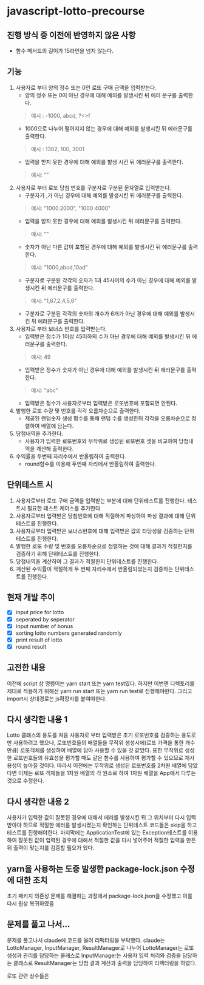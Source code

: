 # javascript-lotto-precourse

## 진행 방식 중 이전에 반영하지 않은 사항
- 함수 메서드의 길이가 15라인을 넘지 않는다.

## 기능
1. 사용자로 부터 양의 정수 또는 0인 로또 구매 금액을 입력받는다.
   - 양의 정수 또는 0이 아닌 경우에 대해 예외를 발생시킨 뒤 에러 문구를 출력한다.
   > 예시 : -1000, abcd, ?<>f
   - 1000으로 나누어 떨어지지 않는 경우에 대해 예외를 발생시킨 뒤 에러문구를 출력한다.
   > 예시 : 1302, 100, 3001
   - 입력을 받지 못한 경우에 대해 예외를 발생 시킨 뒤 에러문구를 출력한다.
   > 예시: ""
2. 사용자로 부터 로또 당첨 번호를 구분자로 구분된 문자열로 입력받는다.
   - 구분자가 ,가 아닌 경우에 대해 예외를 발생시킨 뒤 에러문구를 출력한다.
   > 예시: "1000.2000", "1000 4000"
   - 입력을 받지 못한 경우에 대해 예외를 발생시킨 뒤 에러문구를 출력한다.
   > 예시: ""
   - 숫자가 아닌 다른 값이 포함된 경우에 대해 예외를 발생시킨 뒤 에러문구를 출력한다.
   > 예시: "1000,abcd,10ad"
   - 구분자로 구분된 각각의 숫자가 1과 45사이의 수가 아닌 경우에 대해 예외를 발생시킨 뒤 에러문구를 출력한다.
   > 예시: "1,67,2,4,5,6"
   - 구분자로 구분된 각각의 숫자의 개수가 6개가 아닌 경우에 대해 예외를 발생시킨 뒤 에러문구를 출력한다.
3. 사용자로 부터 보너스 번호를 입력받는다.
   - 입력받은 정수가 1이상 45이하의 수가 아닌 경우에 대해 예외를 발생시킨 뒤 에러문구를 출력한다.
   > 예시: 49
   - 입력받은 정수가 숫자가 아닌 경우에 대해 예외를 발생시킨 뒤 에러문구를 출력한다.
   > 예시: "abc"
   - 입력받은 정수가 사용자로부터 입력받은 로또번호에 포함되면 안된다.
4. 발행한 로또 수량 및 번호를 각각 오름차순으로 출력한다.
   - 제공된 랜덤숫자 생성 함수를 통해 랜덤 수를 생성한뒤 각각을 오름차순으로 정렬하여 배열에 담는다.
5. 당첨내역을 추가한다.
   - 사용자가 입력한 로또번호와 무작위로 생성된 로또번호 셋을 비교하여 당첨내역을 계산해 출력한다.
6. 수익률을 두번째 자리수에서 반올림하여 출력한다.
   - round함수를 이용해 두번째 자리에서 반올림하여 출력한다.

## 단위테스트 시
1. 사용자로부터 로또 구매 금액을 입력받는 부분에 대해 단위테스트를 진행한다. 테스트시 필요한 테스트 케이스를 추가한다
2. 사용자로부터 입력받은 당첨번호에 대해 적절하게 파싱하여 파싱 결과에 대해 단위테스트를 진행한다.
3. 사용자로부터 입력받은 보너스번호에 대해 입력받은 값의 타당성을 검증하는 단위테스트를 진행한다.
4. 발행한 로또 수량 및 번호를 오름차순으로 정렬하는 것에 대해 결과가 적절한지를 검증하기 위해 단위테스트를 진행한다.
5. 당첨내역을 계산하여 그 결과가 적절한지 단위테스트를 진행한다.
6. 계산된 수익률이 적절하게 두 번째 자리수에서 반올림되었는지 검증하는 단위테스트를 진행한다.

## 현재 개발 추이
- [X] input price for lotto
- [X] seperated by seperator
- [X] input number of bonus
- [X] sorting lotto numbers generated randomly
- [X] print result of lotto
- [X] round result

## 고전한 내용
이전에 script 상 명령어는 yarn start 또는 yarn test였다. 하지만 이번엔 디렉토리를 제대로 적용하기 위해선 yarn run start 또는 yarn run test로 진행해야한다. 그리고 import시 상대경로는 js확장자를 붙여야한다.

## 다시 생각한 내용 1
Lotto 클래스의 용도를 처음 사용자로 부터 입력받은 초기 로또번호를 검증하는 용도로만 사용하려고 했으나, 로또번호들의 배열들을 무작위 생성시에(로또 가격을 통한 개수만큼) 로또객체를 생성하여 배열에 담아 사용할 수 있을 것 같았다. 또한 무작위로 생성한 로또번호들의 유효성을 평가할 때도 같은 함수를 사용하여 평가할 수 있으므로 재사용성이 높아질 것이다. 따라서 이전에는 무작위로 생성된 로또번호를 2차원 배열에 담았다면 이제는 로또 객체들을 1차원 배열의 각 원소로 하여 1차원 배열을 App에서 다루는 것으로 수정한다.

## 다시 생각한 내용 2
사용자가 입력한 값이 잘못된 경우에 대해서 에러를 발생시킨 뒤 그 위치부터 다시 입력받아야 하므로 적절한 에러를 발생시켰는지 확인하는 단위테스트 코드들은 skip을 하고 테스트를 진행해야한다. 마지막에는 ApplicationTest에 있는 Exception테스트를 이용하여 잘못된 값이 입력된 경우에 대해서 적절한 값을 다시 넣어주어 적절한 입력을 만든 뒤 출력이 맞는지를 검증할 필요가 있다.

## yarn을 사용하는 도중 발생한 package-lock.json 수정에 대한 조치
초기 패키지 의존성 문제를 해결하는 과정에서 package-lock.json을 수정했고 이를 다시 원상 복귀하였음

## 문제를 풀고 나서...
문제를 풀고나서 claude에 코드를 올려 리팩터링을 부탁했다. claude는 LottoManager, InputManager, ResultManager로 나누어 LottoManager는 로또 생성과 관리를 담당하는 클래스로 InputManager는 사용자 입력 처리와 검증을 담당하는 클래스로 ResultManager는 당첨 결과 계산과 출력을 담당하여 리팩터링을 하였다.

로또 관련 상수들은 